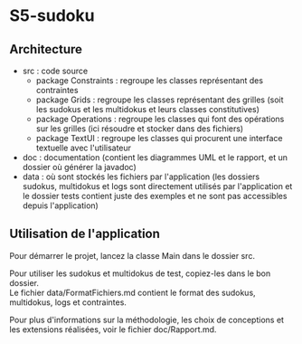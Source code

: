 # S5-sudoku

## Architecture

- src : code source
  - package Constraints : regroupe les classes représentant des contraintes
  - package Grids : regroupe les classes représentant des grilles
  (soit les sudokus et les multidokus et leurs classes constitutives)
  - package Operations : regroupe les classes qui font des opérations sur les grilles
  (ici résoudre et stocker dans des fichiers)
  - package TextUI : regroupe les classes qui procurent une interface textuelle avec l'utilisateur
- doc : documentation (contient les diagrammes UML et le rapport, et un dossier où générer la javadoc)
- data : où sont stockés les fichiers par l'application
(les dossiers sudokus, multidokus et logs sont directement utilisés par l'application
et le dossier tests contient juste des exemples et ne sont pas accessibles depuis l'application)

## Utilisation de l'application

Pour démarrer le projet, lancez la classe Main dans le dossier src.

Pour utiliser les sudokus et multidokus de test, copiez-les dans le bon dossier.  
Le fichier data/FormatFichiers.md contient le format des sudokus, multidokus, logs et contraintes.

Pour plus d'informations sur la méthodologie, les choix de conceptions et les extensions réalisées,
voir le fichier doc/Rapport.md.
